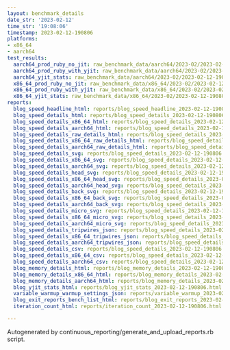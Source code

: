 ```yaml
---
layout: benchmark_details
date_str: '2023-02-12'
time_str: '19:08:06'
timestamp: 2023-02-12-190806
platforms:
- x86_64
- aarch64
test_results:
  aarch64_prod_ruby_no_jit: raw_benchmark_data/aarch64/2023-02/2023-02-12-190806_basic_benchmark_aarch64_prod_ruby_no_jit.json
  aarch64_prod_ruby_with_yjit: raw_benchmark_data/aarch64/2023-02/2023-02-12-190806_basic_benchmark_aarch64_prod_ruby_with_yjit.json
  aarch64_yjit_stats: raw_benchmark_data/aarch64/2023-02/2023-02-12-190806_basic_benchmark_aarch64_yjit_stats.json
  x86_64_prod_ruby_no_jit: raw_benchmark_data/x86_64/2023-02/2023-02-12-190806_basic_benchmark_x86_64_prod_ruby_no_jit.json
  x86_64_prod_ruby_with_yjit: raw_benchmark_data/x86_64/2023-02/2023-02-12-190806_basic_benchmark_x86_64_prod_ruby_with_yjit.json
  x86_64_yjit_stats: raw_benchmark_data/x86_64/2023-02/2023-02-12-190806_basic_benchmark_x86_64_yjit_stats.json
reports:
  blog_speed_headline_html: reports/blog_speed_headline_2023-02-12-190806.html
  blog_speed_details_html: reports/blog_speed_details_2023-02-12-190806.html
  blog_speed_details_x86_64_html: reports/blog_speed_details_2023-02-12-190806.x86_64.html
  blog_speed_details_aarch64_html: reports/blog_speed_details_2023-02-12-190806.aarch64.html
  blog_speed_details_raw_details_html: reports/blog_speed_details_2023-02-12-190806.raw_details.html
  blog_speed_details_x86_64_raw_details_html: reports/blog_speed_details_2023-02-12-190806.x86_64.raw_details.html
  blog_speed_details_aarch64_raw_details_html: reports/blog_speed_details_2023-02-12-190806.aarch64.raw_details.html
  blog_speed_details_svg: reports/blog_speed_details_2023-02-12-190806.svg
  blog_speed_details_x86_64_svg: reports/blog_speed_details_2023-02-12-190806.x86_64.svg
  blog_speed_details_aarch64_svg: reports/blog_speed_details_2023-02-12-190806.aarch64.svg
  blog_speed_details_head_svg: reports/blog_speed_details_2023-02-12-190806.head.svg
  blog_speed_details_x86_64_head_svg: reports/blog_speed_details_2023-02-12-190806.x86_64.head.svg
  blog_speed_details_aarch64_head_svg: reports/blog_speed_details_2023-02-12-190806.aarch64.head.svg
  blog_speed_details_back_svg: reports/blog_speed_details_2023-02-12-190806.back.svg
  blog_speed_details_x86_64_back_svg: reports/blog_speed_details_2023-02-12-190806.x86_64.back.svg
  blog_speed_details_aarch64_back_svg: reports/blog_speed_details_2023-02-12-190806.aarch64.back.svg
  blog_speed_details_micro_svg: reports/blog_speed_details_2023-02-12-190806.micro.svg
  blog_speed_details_x86_64_micro_svg: reports/blog_speed_details_2023-02-12-190806.x86_64.micro.svg
  blog_speed_details_aarch64_micro_svg: reports/blog_speed_details_2023-02-12-190806.aarch64.micro.svg
  blog_speed_details_tripwires_json: reports/blog_speed_details_2023-02-12-190806.tripwires.json
  blog_speed_details_x86_64_tripwires_json: reports/blog_speed_details_2023-02-12-190806.x86_64.tripwires.json
  blog_speed_details_aarch64_tripwires_json: reports/blog_speed_details_2023-02-12-190806.aarch64.tripwires.json
  blog_speed_details_csv: reports/blog_speed_details_2023-02-12-190806.csv
  blog_speed_details_x86_64_csv: reports/blog_speed_details_2023-02-12-190806.x86_64.csv
  blog_speed_details_aarch64_csv: reports/blog_speed_details_2023-02-12-190806.aarch64.csv
  blog_memory_details_html: reports/blog_memory_details_2023-02-12-190806.html
  blog_memory_details_x86_64_html: reports/blog_memory_details_2023-02-12-190806.x86_64.html
  blog_memory_details_aarch64_html: reports/blog_memory_details_2023-02-12-190806.aarch64.html
  blog_yjit_stats_html: reports/blog_yjit_stats_2023-02-12-190806.html
  variable_warmup_warmup_settings_json: reports/variable_warmup_2023-02-12-190806.warmup_settings.json
  blog_exit_reports_bench_list_html: reports/blog_exit_reports_2023-02-12-190806.bench_list.html
  iteration_count_html: reports/iteration_count_2023-02-12-190806.html

---
```

Autogenerated by continuous_reporting/generate_and_upload_reports.rb script.
